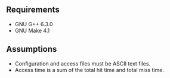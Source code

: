 ## Requirements
- GNU G++ 6.3.0
- GNU Make 4.1

## Assumptions
- Configuration and access files must be ASCII text files.
- Access time is a sum of the total hit time and total miss time.
